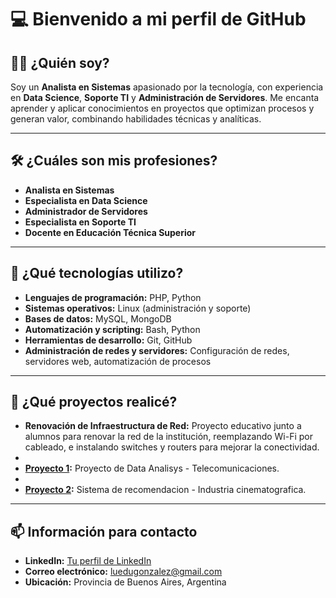 # 💻 Bienvenido a mi perfil de GitHub

## 🧑‍💼 ¿Quién soy?
Soy un **Analista en Sistemas** apasionado por la tecnología, con experiencia en **Data Science**, **Soporte TI** y **Administración de Servidores**. Me encanta aprender y aplicar conocimientos en proyectos que optimizan procesos y generan valor, combinando habilidades técnicas y analíticas.

---

## 🛠️ ¿Cuáles son mis profesiones?
- **Analista en Sistemas**  
- **Especialista en Data Science**  
- **Administrador de Servidores**  
- **Especialista en Soporte TI**  
- **Docente en Educación Técnica Superior**  

---

## 🧰 ¿Qué tecnologías utilizo?
- **Lenguajes de programación:** PHP, Python  
- **Sistemas operativos:** Linux (administración y soporte)  
- **Bases de datos:** MySQL, MongoDB  
- **Automatización y scripting:** Bash, Python  
- **Herramientas de desarrollo:** Git, GitHub  
- **Administración de redes y servidores:** Configuración de redes, servidores web, automatización de procesos

---

## 🚀 ¿Qué proyectos realicé?
- **Renovación de Infraestructura de Red:** Proyecto educativo junto a alumnos para renovar la red de la institución, reemplazando Wi-Fi por cableado, e instalando switches y routers para mejorar la conectividad.
- 
- **[Proyecto 1](https://github.com/lucho28/Telcom_DataAnalyst):** Proyecto de Data Analisys - Telecomunicaciones.
- 
- **[Proyecto 2](https://github.com/lucho28/sistemreco_api):** Sistema de recomendacion - Industria cinematografica.

---

## 📫 Información para contacto
- **LinkedIn:** [Tu perfil de LinkedIn](https://www.linkedin.com/in/luis-gonzalez28/)  
- **Correo electrónico:** luedugonzalez@gmail.com  
- **Ubicación:** Provincia de Buenos Aires, Argentina  
